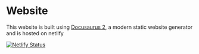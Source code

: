 # Website

This website is built using [Docusaurus 2](https://docusaurus.io/), a modern static website generator and is hosted on netlify

[![Netlify Status](https://api.netlify.com/api/v1/badges/aad7fad7-5ad8-4c6f-9f48-c4d6b58b20d6/deploy-status)](https://app.netlify.com/sites/home-taylerandmikey/deploys)

